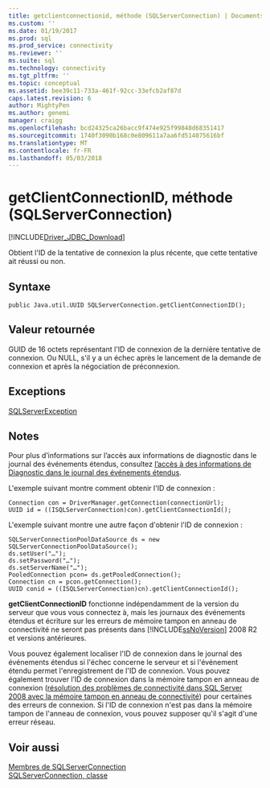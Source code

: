 ```yaml
---
title: getclientconnectionid, méthode (SQLServerConnection) | Documents Microsoft
ms.custom: ''
ms.date: 01/19/2017
ms.prod: sql
ms.prod_service: connectivity
ms.reviewer: ''
ms.suite: sql
ms.technology: connectivity
ms.tgt_pltfrm: ''
ms.topic: conceptual
ms.assetid: bee39c11-733a-461f-92cc-33efcb2af87d
caps.latest.revision: 6
author: MightyPen
ms.author: genemi
manager: craigg
ms.openlocfilehash: bcd24325ca26bacc9f474e925f99848d68351417
ms.sourcegitcommit: 1740f3090b168c0e809611a7aa6fd514075616bf
ms.translationtype: MT
ms.contentlocale: fr-FR
ms.lasthandoff: 05/03/2018
---
```

# <a name="getclientconnectionid-method-sqlserverconnection"></a>getClientConnectionID, méthode (SQLServerConnection)
[!INCLUDE[Driver_JDBC_Download](../../../includes/driver_jdbc_download.md)]

  Obtient l'ID de la tentative de connexion la plus récente, que cette tentative ait réussi ou non.  
  
## <a name="syntax"></a>Syntaxe  
  
``` 
public Java.util.UUID SQLServerConnection.getClientConnectionID();  
```  
  
## <a name="return-value"></a>Valeur retournée  
 GUID de 16 octets représentant l'ID de connexion de la dernière tentative de connexion. Ou NULL, s'il y a un échec après le lancement de la demande de connexion et après la négociation de préconnexion.  
  
## <a name="exceptions"></a>Exceptions  
 [SQLServerException](../../../connect/jdbc/reference/sqlserverexception-class.md)  
  
## <a name="remarks"></a>Notes  
 Pour plus d’informations sur l’accès aux informations de diagnostic dans le journal des événements étendus, consultez [l’accès à des informations de Diagnostic dans le journal des événements étendus](../../../connect/jdbc/accessing-diagnostic-information-in-the-extended-events-log.md).  
  
 L'exemple suivant montre comment obtenir l'ID de connexion :  
  
```  
Connection con = DriverManager.getConnection(connectionUrl);  
UUID id = ((ISQLServerConnection)con).getClientConnectionId();  
```  
  
 L'exemple suivant montre une autre façon d'obtenir l'ID de connexion :  
  
```  
SQLServerConnectionPoolDataSource ds = new SQLServerConnectionPoolDataSource();  
ds.setUser("…");  
ds.setPassword("…");  
ds.setServerName("…");  
PooledConnection pcon= ds.getPooledConnection();  
Connection cn = pcon.getConnection();  
UUID conid = ((ISQLServerConnection)cn).getClientConnectionId();  
```  
  
 **getClientConnectionID** fonctionne indépendamment de la version du serveur que vous vous connectez à, mais les journaux des événements étendus et écriture sur les erreurs de mémoire tampon en anneau de connectivité ne seront pas présents dans [!INCLUDE[ssNoVersion](../../../includes/ssnoversion_md.md)] 2008 R2 et versions antérieures.  
  
 Vous pouvez également localiser l'ID de connexion dans le journal des événements étendus si l'échec concerne le serveur et si l'événement étendu permet l'enregistrement de l'ID de connexion. Vous pouvez également trouver l’ID de connexion dans la mémoire tampon en anneau de connexion ([résolution des problèmes de connectivité dans SQL Server 2008 avec la mémoire tampon en anneau de connectivité](http://go.microsoft.com/fwlink/?LinkId=207752)) pour certaines des erreurs de connexion. Si l'ID de connexion n'est pas dans la mémoire tampon de l'anneau de connexion, vous pouvez supposer qu'il s'agit d'une erreur réseau.  
  
## <a name="see-also"></a>Voir aussi  
 [Membres de SQLServerConnection](../../../connect/jdbc/reference/sqlserverconnection-members.md)   
 [SQLServerConnection, classe](../../../connect/jdbc/reference/sqlserverconnection-class.md)  
  
  
